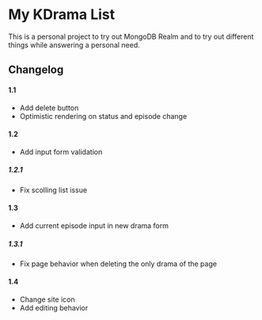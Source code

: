 # My KDrama List

This is a personal project to try out MongoDB Realm and to try out different things while answering a personal need.

## Changelog

#### 1.1

- Add delete button
- Optimistic rendering on status and episode change

#### 1.2

- Add input form validation

##### 1.2.1

- Fix scolling list issue

#### 1.3

- Add current episode input in new drama form

##### 1.3.1

- Fix page behavior when deleting the only drama of the page

#### 1.4

- Change site icon
- Add editing behavior
